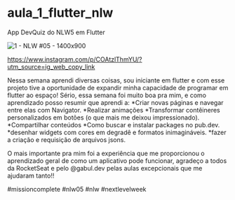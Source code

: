 # aula_1_flutter_nlw

App DevQuiz do NLW5 em Flutter

![1 - NLW #05 - 1400x900](https://user-images.githubusercontent.com/47922321/116000115-4a61dd00-a5c5-11eb-9de9-90aa017279e4.jpg)



https://www.instagram.com/p/COAtzlThmYU/?utm_source=ig_web_copy_link


Nessa semana aprendi diversas coisas, sou iniciante em flutter e com esse projeto tive a oportunidade de expandir minha capacidade de programar em flutter ao espaço! Sério, essa semana foi muito boa pra mim, e como aprendizado posso resumir que aprendi a:
*Criar novas páginas e navegar entre elas com Navigator.
*Realizar animações
*Transformar contêineres personalizados em botões (o que mais me deixou impressionado).
*Compartilhar conteúdos
*Como buscar e instalar packages no pub.dev.
*desenhar widgets com cores em degradê e formatos inimagináveis.
*fazer a criação e requisição de arquivos jsons.

O mais importante pra mim foi a experiência que me proporcionou o aprendizado geral de como um aplicativo pode funcionar, agradeço a todos da RocketSeat e pelo @gabul.dev pelas aulas excepcionais que me ajudaram tanto!!

#missioncomplete #nlw05 #nlw #nextlevelweek
